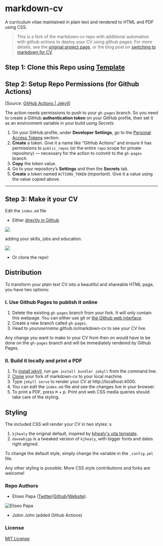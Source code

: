 # markdown-cv

A curriculum vitae maintained in plain text and rendered to HTML and PDF using CSS.

> This is a fork of the markdown-cv repo with additional automation with github actions to deploy your CV using github pages. For more details, see the [original project page](http://elipapa.github.io/markdown-cv), or the blog post on [switching to markdown for CV](http://elipapa.github.io/blog/why-i-switched-to-markdown-for-my-cv.html).

## Step 1: Clone this Repo using [Template](https://github.com/jobindj/markdown-cv/generate)


## Step 2: Setup Repo Permissions (for Github Actions)

[Source: [GitHub Actions | Jekyll](https://jekyllrb.com/docs/continuous-integration/github-actions/#providing-permissions)]

The action needs permissions to push to your `gh-pages` branch. So you need to create a GitHub **authentication token** on your GitHub profile, then set it as an environment variable in your build using _Secrets_:

1.  On your GitHub profile, under **Developer Settings**, go to the [Personal Access Tokens](https://github.com/settings/tokens) section.
2.  **Create** a token. Give it a name like “GitHub Actions” and ensure it has permissions to `public_repos` (or the entire `repo` scope for private repository) — necessary for the action to commit to the `gh-pages` branch.
3.  **Copy** the token value.
4.  Go to your repository’s **Settings** and then the **Secrets** tab.
5.  **Create** a token named `ACTIONS_TOKEN` (_important_). Give it a value using the value copied above.




***

## Step 3: Make it your CV

Edit the `index.md` file 

- Either [directly in Github](https://help.github.com/articles/editing-files-in-your-repository/)

![](https://help.github.com/assets/images/help/repository/edit-file-edit-button.png)

adding your skills, jobs and education.

![](https://help.github.com/assets/images/help/repository/edit-readme-light.png)

- Or clone the repo!

## Distribution

To transform your plain text CV into a beautiful and shareable HTML page, you have two options:

### I. Use Github Pages to publish it online

1. Delete the existing `gh-pages` branch from your fork. It will only contain this webpage. You can either use git or [the Github web interface](https://help.github.com/articles/creating-and-deleting-branches-within-your-repository/#deleting-a-branch).
2. Create a new branch called `gh-pages`.
3. Head to *yourusername*.github.io/markdown-cv to see your CV live.

Any change you want to make to your CV from then on would have to be done on the `gh-pages` branch and will be immediately rendered by Github Pages.

### II. Build it locally and print a PDF

1. To [install jekyll](https://jekyllrb.com/docs/installation/), run `gem install bundler jekyll` from the command line.
3. [Clone](https://help.github.com/en/articles/cloning-a-repository) your fork of markdown-cv to your local machine.
3. Type `jekyll serve` to render your CV at http://localhost:4000.
4. You can edit the `index.md` file and see the changes live in your browser.
5. To print a PDF, press <kbd>⌘</kbd> + <kbd>p</kbd>. Print and web CSS media queries should take care of the styling.

## Styling

The included CSS will render your CV in two styles:
s
1. `kjhealy` the original default, inspired by [kjhealy's vita
template](https://github.com/kjhealy/kjh-vita).
2. `davewhipp` is a tweaked version of `kjhealy`, with bigger fonts and dates
  right aligned.

To change the default style, simply change the variable in the
`_config.yml` file.

Any other styling is possible. More CSS style contributions and forks are welcome!

### Repo Authors

- Eliseo Papa ([Twitter](http://twitter.com/elipapa)/[Github](http://github.com/elipapa)/[Website](https://elipapa.github.io)).

![Eliseo Papa](https://s.gravatar.com/avatar/eae1f0c01afda2bed9ce9cb88f6873f6?s=100)

- Jobin John (added Github Actions)

### License

[MIT License](https://github.com/elipapa/markdown-cv/blob/master/LICENSE)
